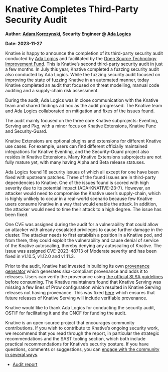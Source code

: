# Knative Completes Third-Party Security Audit

**Author: [Adam Korczynski](https://twitter.com/AdamKorcz4), Security Engineer @ [Ada Logics](https://adalogics.com/)**

**Date: 2023-11-27**

Knative is happy to announce the completion of its third-party security audit conducted by [Ada Logics](https://adalogics.com/) and facilitated by the [Open Source Technology Improvement Fund](https://ostif.org/). This is Knative’s second third-party security audit in just a few months. In July this year, Knative completed a fuzzing security audit also conducted by Ada Logics. While the fuzzing security audit focused on improving the state of fuzzing Knative in an automated manner, today Knative completed an audit that focused on threat modelling, manual code auditing and a supply-chain risk assessment. 

During the audit, Ada Logics was in close communication with the Knative team and shared findings ad hoc as the audit progressed. The Knative team and Ada Logics collaborated on mitigation and fixes of the issues found. 

The audit mainly focused on the three core Knative subprojects: Eventing, Serving and Pkg, with a minor focus on Knative Extensions, Knative Func and Security-Guard.

Knative Extensions are optional plugins and extensions for different Knative use cases. For example, users can find different officially maintained integrations for Knative Eventing, and the Security-Guard project also resides in Knative Extensions. Many Knative Extensions subprojects are not fully mature yet, with many having Alpha and Beta release statuses. 

Ada Logics found 16 security issues of which all except for one have been fixed with upstream patches. Three of the found issues are in third-party dependencies to Knative. One of the issues found is scored with high severity due to its potential impact (ADA-KNATIVE-23-7). However, an attacker would need to compromise the Knative user’s supply-chain, which is highly unlikely to occur in a real-world scenario because few Knative users consume Knative in a way that would enable the attack. In addition, the attacker would need to time their attack to a high degree. The issue has been fixed.

One CVE was assigned during the audit for a vulnerability that could allow an attacker with already escalated privileges to cause further damage in the cluster. The attacker needs to first establish a position in a Knative pod, and from there, they could exploit the vulnerability and cause denial of service of the Knative autoscaling, thereby denying any autoscaling of Knative. The issue was assigned CVE-2023-48713 of Moderate severity and has been fixed in v1.10.5, v1.12.0 and v1.11.3.

Prior to the audit, Knative had invested in building its own [provenance generator](https://github.com/knative/toolbox/tree/main/provenance-generator) which generates slsa-compliant provenance and adds it to releases. Users can verify the provenance using [the official SLSA guidelines](https://slsa.dev/spec/v1.0/verifying-artifacts) before consuming. The Knative maintainers found that Knative Serving was missing a few lines of Prow configuration which resulted in Knative Serving releases not having provenance. This was fixed [here](https://github.com/knative/infra/pull/288) which ensures that future releases of Knative Serving will include verifiable provenance.

Knative would like to thank Ada Logics for conducting the security audit, OSTIF for facilitating it and the CNCF for funding the audit.

Knative is an open-source project that encourages community contributions. If you wish to contribute to Knative’s ongoing security work, we recommend that you read through the report, in particular the strategic recommendations and the SAST tooling section, which both include practical recommendations for Knative’s security posture. If you have questions, comments or suggestions, you can [engage with the community in several ways](https://knative.dev/docs/community/).

- [Audit report](https://github.com/knative/docs/blob/main/reports/ADA-knative-security-audit-2023.pdf)
